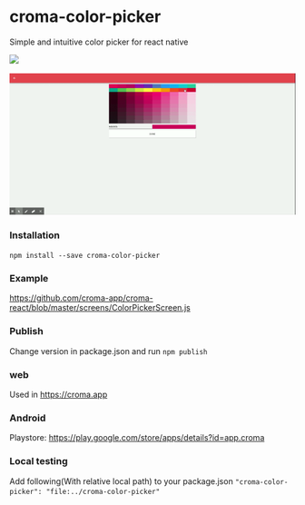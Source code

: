 # croma-color-picker

Simple and intuitive color picker for react native

![](Croma-color-picker-mobile.gif)

![](Croma-color-picker.gif)

### Installation

`npm install --save croma-color-picker`

### Example

https://github.com/croma-app/croma-react/blob/master/screens/ColorPickerScreen.js

### Publish

Change version in package.json and run
`npm publish`

### web

Used in https://croma.app

### Android

Playstore: https://play.google.com/store/apps/details?id=app.croma

### Local testing

Add following(With relative local path) to your package.json
`"croma-color-picker": "file:../croma-color-picker"`
